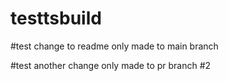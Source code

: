 # testtsbuild
#test change to readme only made to main branch
 


#test another change only made to pr branch
#2